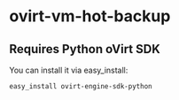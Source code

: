 # ovirt-vm-hot-backup

Requires Python oVirt SDK
-------------------------

You can install it via easy_install: 

    easy_install ovirt-engine-sdk-python

